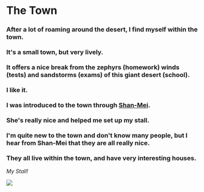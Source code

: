 <head>
  <title>The Town</title>
</head>
<body>
  <h1>The Town</h1>
  <h3>After a lot of roaming around the desert, I find myself within the town. <br><br> It's a small town, but very lively. <br><br> It offers a nice break from the zephyrs (homework) winds (tests) and sandstorms (exams) of this giant desert (school).<br><br> I like it. <br><br> I was introduced to the town through <a href="https://harzavad.github.io/the-merchant/">Shan-Mei</a>. <br><br>She's really nice and helped me set up my stall. <br><br> I'm quite new to the town and don't know many people, but I hear from Shan-Mei that they are all really nice. <br><br> They all live within the town, and have very interesting houses.</h3>
  <p><em>My Stall!</em><p>
  <img src="/the-merchant/assets/images/">
</body>
